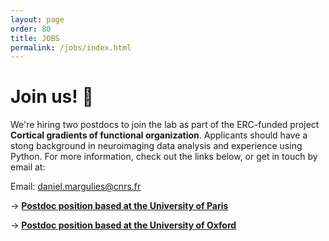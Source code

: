 ```yaml
---
layout: page
order: 80
title: JOBS
permalink: /jobs/index.html
---
```


# Join us! 🧠
We're hiring two postdocs to join the lab as part of the ERC-funded project **Cortical gradients of functional organization**. Applicants should have a stong background in neuroimaging data analysis and experience using Python. For more information, check out the links below, or get in touch by email at: 

Email: [<span class="line">daniel.margulies@</span><span class="line">cnrs.fr</span>](mailto:daniel.margulies@cnrs.fr) 

→ [**Postdoc position based at the University of Paris**](https://emploi.cnrs.fr/Offres/CDD/UMR8002-MARWIL-003/Default.aspx?lang=EN)

→ [**Postdoc position based at the University of Oxford**](https://my.corehr.com/pls/uoxrecruit/erq_jobspec_version_4.display_form?p_company=10&p_internal_external=E&p_display_in_irish=N&p_process_type=&p_applicant_no=&p_form_profile_detail=&p_display_apply_ind=Y&p_refresh_search=Y&p_recruitment_id=151762) 

